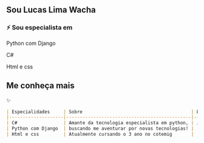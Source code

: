 
## Sou Lucas Lima Wacha

### ⚡ Sou especialista em

Python com Django

C#

Html e css




## Me conheça mais
✨

```markdown
| Especialidades     | Sobre                                        | Links                                                         |
|--------------------|----------------------------------------------|---------------------------------------------------------------|
| C#                 | Amante da tecnologia especialista em python, | [linkedin](https://www.linkedin.com/in/lucas-lima-442ab52a6/) |
| Python com Django  | buscando me aventurar por novas tecnologias! |                                                               |                     
| Html e css         | Atualmente cursando o 3 ano no cotemig       |                                                               |
